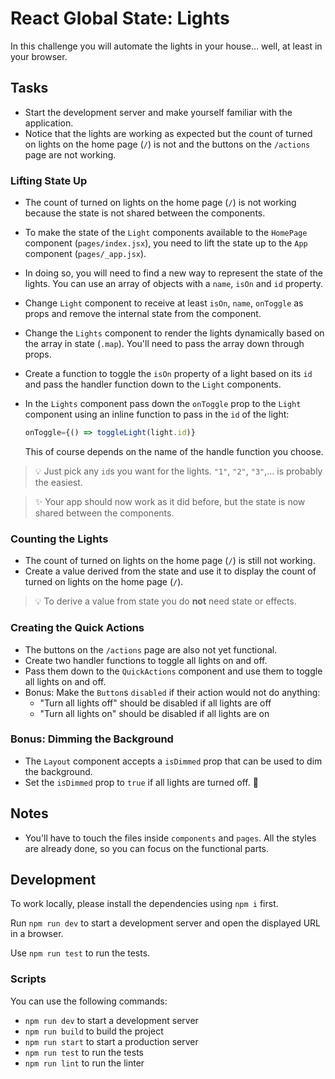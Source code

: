 # React Global State: Lights

In this challenge you will automate the lights in your house… well, at least in your browser.

## Tasks

- Start the development server and make yourself familiar with the application.
- Notice that the lights are working as expected but the count of turned on lights on the home page (`/`) is not and the buttons on the `/actions` page are not working.

### Lifting State Up

- The count of turned on lights on the home page (`/`) is not working because the state is not shared between the components.
- To make the state of the `Light` components available to the `HomePage` component (`pages/index.jsx`), you need to lift the state up to the `App` component (`pages/_app.jsx`).
- In doing so, you will need to find a new way to represent the state of the lights. You can use an array of objects with a `name`, `isOn` and `id` property.
- Change `Light` component to receive at least `isOn`, `name`, `onToggle` as props and remove the internal state from the component.
- Change the `Lights` component to render the lights dynamically based on the array in state (`.map`). You'll need to pass the array down through props.
- Create a function to toggle the `isOn` property of a light based on its `id` and pass the handler function down to the `Light` components.
- In the `Lights` component pass down the `onToggle` prop to the `Light` component using an inline function to pass in the `id` of the light:

  ```js
  onToggle={() => toggleLight(light.id)}
  ```

  This of course depends on the name of the handle function you choose.

> 💡 Just pick any `id`s you want for the lights. `"1"`, `"2"`, `"3"`,… is probably the easiest.

> ✨ Your app should now work as it did before, but the state is now shared between the components.

### Counting the Lights

- The count of turned on lights on the home page (`/`) is still not working.
- Create a value derived from the state and use it to display the count of turned on lights on the home page (`/`).

> 💡 To derive a value from state you do **not** need state or effects.

### Creating the Quick Actions

- The buttons on the `/actions` page are also not yet functional.
- Create two handler functions to toggle all lights on and off.
- Pass them down to the `QuickActions` component and use them to toggle all lights on and off.
- Bonus: Make the `Button`s `disabled` if their action would not do anything:
  - "Turn all lights off" should be disabled if all lights are off
  - "Turn all lights on" should be disabled if all lights are on

### Bonus: Dimming the Background

- The `Layout` component accepts a `isDimmed` prop that can be used to dim the background.
- Set the `isDimmed` prop to `true` if all lights are turned off. 🌚

## Notes

- You'll have to touch the files inside `components` and `pages`. All the styles are already done, so you can focus on the functional parts.

## Development

To work locally, please install the dependencies using `npm i` first.

Run `npm run dev` to start a development server and open the displayed URL in a browser.

Use `npm run test` to run the tests.

### Scripts

You can use the following commands:

- `npm run dev` to start a development server
- `npm run build` to build the project
- `npm run start` to start a production server
- `npm run test` to run the tests
- `npm run lint` to run the linter
